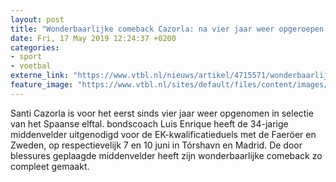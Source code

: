 ```yaml
---
layout: post
title: "Wonderbaarlijke comeback Cazorla: na vier jaar weer opgeroepen voor Spanje"
date: Fri, 17 May 2019 12:24:37 +0200
categories: 
- sport 
- voetbal 
externe_link: "https://www.vtbl.nl/nieuws/artikel/4715571/wonderbaarlijke-comeback-cazorla-na-vier-jaar-weer-opgeroepen-voor-spanje"
feature_image: "https://www.vtbl.nl/sites/default/files/content/images/2019/05/17/ANP-68063076.jpg"
---
```


Santi Cazorla is voor het eerst sinds vier jaar weer opgenomen in selectie van het Spaanse elftal. bondscoach Luis Enrique heeft de 34-jarige middenvelder uitgenodigd voor de EK-kwalificatieduels met de Faeröer en Zweden, op respectievelijk 7 en 10 juni in Tórshavn en Madrid. De door blessures geplaagde middenvelder heeft zijn wonderbaarlijke comeback zo compleet gemaakt.
